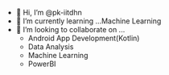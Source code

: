 - 👋 Hi, I’m @pk-iitdhn
- 🌱 I’m currently learning ...Machine Learning
- 💞️ I’m looking to collaborate on ...
    - Android App Development(Kotlin)
    - Data Analysis
    - Machine Learning
    - PowerBI    

<!---
pk-iitdhn/pk-iitdhn is a ✨ special ✨ repository because its `README.md` (this file) appears on your GitHub profile.
You can click the Preview link to take a look at your changes.
--->
